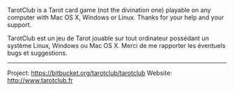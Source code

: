 TarotClub is a Tarot card game (not the divination one) playable on any computer 
with Mac OS X, Windows or Linux. Thanks for your help and your support.


TarotClub est un jeu de Tarot jouable sur tout ordinateur possédant un système 
Linux, Windows ou Mac OS X. Merci de me rapporter les éventuels bugs et suggestions.

----
Project: https://bitbucket.org/tarotclub/tarotclub
Website: http://www.tarotclub.fr

